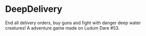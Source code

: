 # DeepDelivery
End all delivery orders, buy guns and fight with danger deep water creatures!
A adventure game made on Ludum Dare #53. 
